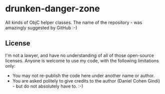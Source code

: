 drunken-danger-zone
===================

All kinds of ObjC helper classes. The name of the repository - was amazingly suggested by GitHub :-)


## License

I'm not a lawyer, and have no understanding of all of those open-source licenses.
Anyone is welcome to use my code, with the following limitations only:
* You may not re-publish the code here under another name or author.
* You are asked politely to give credits to the author (Daniel Cohen Gindi) - but do not absolutely have to. :-)
